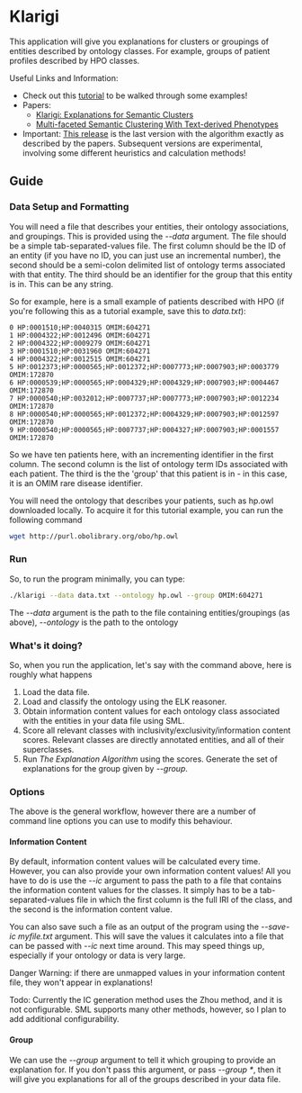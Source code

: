 # Klarigi

This application will give you explanations for clusters or groupings 
of entities described by ontology classes. For example, groups of
patient profiles described by HPO classes. 

Useful Links and Information:
* Check out this [tutorial](https://colab.research.google.com/drive/18BxV-mOItKpOu_rtrb1_WSnXeB4YsRYi?usp=sharing) to be walked through some examples!
* Papers:
  * [Klarigi: Explanations for Semantic Clusters](https://www.biorxiv.org/content/10.1101/2021.06.14.448423v1)
  * [Multi-faceted Semantic Clustering With Text-derived Phenotypes](https://www.medrxiv.org/content/10.1101/2021.05.26.21257830v1)
* Important: [This release](https://github.com/reality/klarigi/releases/tag/0.0.8) is the last version with the algorithm exactly as described by the papers. Subsequent versions are experimental, involving some different heuristics and calculation methods!

## Guide

### Data Setup and Formatting

You will need a file that describes your entities, their ontology associations,
and groupings. This is provided using the *--data* argument. The file should
be a simple tab-separated-values file. The first column should be the ID of 
an entity (if you have no ID, you can just use an incremental number), the 
second should be a semi-colon delimited list of ontology terms
associated with that entity. The third should be an identifier for 
the group that this entity is in. This can be any string.

So for example, here is a small example of patients described with HPO (if you're following this as a tutorial example, save this to *data.txt*):

```
0 HP:0001510;HP:0040315 OMIM:604271
1 HP:0004322;HP:0012496 OMIM:604271
2 HP:0004322;HP:0009279 OMIM:604271
3 HP:0001510;HP:0031960 OMIM:604271
4 HP:0004322;HP:0012515 OMIM:604271
5 HP:0012373;HP:0000565;HP:0012372;HP:0007773;HP:0007903;HP:0003779 OMIM:172870
6 HP:0000539;HP:0000565;HP:0004329;HP:0004329;HP:0007903;HP:0004467 OMIM:172870
7 HP:0000540;HP:0032012;HP:0007737;HP:0007773;HP:0007903;HP:0012234 OMIM:172870
8 HP:0000540;HP:0000565;HP:0012372;HP:0004329;HP:0007903;HP:0012597 OMIM:172870
9 HP:0000540;HP:0000565;HP:0007737;HP:0004327;HP:0007903;HP:0001557 OMIM:172870
```

So we have ten patients here, with an incrementing identifier in the first
column. The second column is the list of ontology term IDs associated with each
patient. The third is the the 'group' that this patient is in - in this case,
it is an OMIM rare disease identifier.

You will need the ontology that describes your patients, such as hp.owl
downloaded locally. To acquire it for this tutorial example, you can run the
following command

```bash
wget http://purl.obolibrary.org/obo/hp.owl
```

### Run

So, to run the program minimally, you can type:

```bash
./klarigi --data data.txt --ontology hp.owl --group OMIM:604271
```

The *--data* argument is the path to the file containing entities/groupings (as above), *--ontology* is the path to the ontology

### What's it doing?

So, when you run the application, let's say with the command above, here is roughly what happens

1. Load the data file.
2. Load and classify the ontology using the ELK reasoner.
3. Obtain information content values for each ontology class associated with the entities in your data file using SML.
4. Score all relevant classes with inclusivity/exclusivity/information content scores. Relevant classes are directly annotated entities, and all of their superclasses.
5. Run <i>The Explanation Algorithm</i> using the scores. Generate the set of explanations for the group given by *--group*.

### Options

The above is the general workflow, however there are a number of command line options you can use to modify this behaviour.

#### Information Content

By default, information content values will be calculated every time. However, you can also provide your own information content values! All you have to do is use the *--ic* argument to pass the path to a file that contains the information content values for the classes. It simply has to be a tab-separated-values file in which the first column is the full IRI of the class, and the second is the information content value. 

You can also save such a file as an output of the program using the *--save-ic myfile.txt* argument. This will save the values it calculates into a file that can be passed with *--ic* next time around. This may speed things up, especially if your ontology or data is very large.

Danger Warning: if there are unmapped values in your information content file, they won't appear in explanations!

Todo: Currently the IC generation method uses the Zhou method, and it is not configurable. SML supports many other methods, however, so I plan to add additional configurability.

#### Group

We can use the *--group* argument to tell it which grouping to provide an explanation for. If you don't pass this argument, or pass *--group \**, then it will give you explanations for all of the groups described in your data file.

